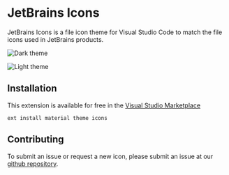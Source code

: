 # JetBrains Icons

JetBrains Icons is a file icon theme for Visual Studio Code to match the file icons used
in JetBrains products.

![Dark theme](https://i.imgur.com/8PKUV7c.png)

![Light theme](https://i.imgur.com/aUlrzjN.png)

## Installation

This extension is available for free in the [Visual Studio Marketplace](https://marketplace.visualstudio.com/items?itemName=marlongerson.jetbrains-icons)

```shell
ext install material theme icons
```

## Contributing

To submit an issue or request a new icon, please submit an issue at our [github repository](https://github.com/marlongerson/jetbrains-icons).
